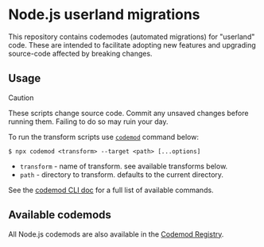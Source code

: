 # Node.js userland migrations

This repository contains codemodes (automated migrations) for "userland" code. These are intended to facilitate adopting new features and upgrading source-code affected by breaking changes.

## Usage

> [!CAUTION]
> These scripts change source code. Commit any unsaved changes before running them. Failing to do so may ruin your day.

To run the transform scripts use [`codemod`](https://go.codemod.com/github) command below:

```console
$ npx codemod <transform> --target <path> [...options]
```

* `transform` - name of transform. see available transforms below.
* `path` - directory to transform. defaults to the current directory.

See the [codemod CLI doc](https://go.codemod.com/cli-docs) for a full list of available commands.

## Available codemods

All Node.js codemods are also available in the [Codemod Registry](https://codemod.link/nodejs-official).
